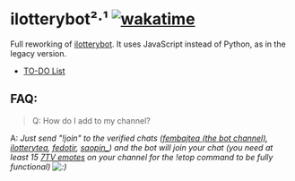 # ilotterybot²·¹ <!--[![Website Badge](https://img.shields.io/website?down_color=red&down_message=down&style=plastic&up_color=green&up_message=up&url=https%3A%2F%2Fhmmtodayiwill.ru%2F)](https://hmmtodayiwill.ru/)--> [![wakatime](https://wakatime.com/badge/user/09f67b1c-0691-482a-a1d4-e4751e6962de/project/c3f899b4-ca47-46c7-9838-3548f0a9546f.svg?style=plastic)](https://wakatime.com/badge/user/09f67b1c-0691-482a-a1d4-e4751e6962de/project/c3f899b4-ca47-46c7-9838-3548f0a9546f?style=plastic)
Full reworking of [ilotterybot](https://github.com/notdankenough/ilotterybot). It uses JavaScript instead of Python, as in the legacy version.
+ [TO-DO List](https://github.com/NotDankEnough/iLotteryteaLive/projects/1)

## FAQ:
> Q: How do I add to my channel?

A: *Just send "!join" to the verified chats ([fembajtea (the bot channel)](https://www.twitch.tv/popout/fembajtea/chat), [ilotterytea](https://twitch.tv/popout/ilotterytea/chat), [fedotir](https://twitch.tv/popout/fedotir/chat), [saopin_](https://twitch.tv/popout/saopin_/chat)) and the bot will join your chat (you need at least 15 [7TV emotes](https://7tv.app) on your channel for the !etop command to be fully functional) ![:)](https://static-cdn.jtvnw.net/emoticons/v2/1/default/dark/1.0)*
